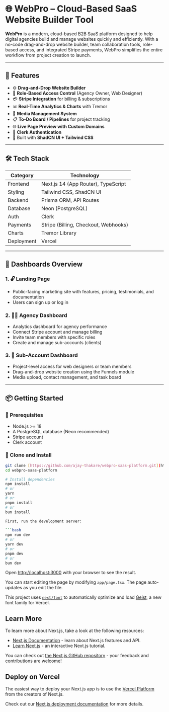 # 🌐 WebPro – Cloud-Based SaaS Website Builder Tool

**WebPro** is a modern, cloud-based B2B SaaS platform designed to help digital agencies build and manage websites quickly and efficiently. With a no-code drag-and-drop website builder, team collaboration tools, role-based access, and integrated Stripe payments, WebPro simplifies the entire workflow from project creation to launch.

---

## 🚀 Features

- ⚙️ **Drag-and-Drop Website Builder**
- 🧠 **Role-Based Access Control** (Agency Owner, Web Designer)
- 💳 **Stripe Integration** for billing & subscriptions
- 📊 **Real-Time Analytics & Charts** with Tremor
- 📁 **Media Management System**
- 📋 **To-Do Board / Pipelines** for project tracking
- 🌐 **Live Page Preview with Custom Domains**
- 🔐 **Clerk Authentication**
- 🎨 Built with **ShadCN UI + Tailwind CSS**

---

## 🛠 Tech Stack

| Category        | Technology             |
|----------------|------------------------|
| Frontend       | Next.js 14 (App Router), TypeScript |
| Styling        | Tailwind CSS, ShadCN UI |
| Backend        | Prisma ORM, API Routes |
| Database       | Neon (PostgreSQL)      |
| Auth           | Clerk                  |
| Payments       | Stripe (Billing, Checkout, Webhooks) |
| Charts         | Tremor Library         |
| Deployment     | Vercel                 |

---

## 📁 Dashboards Overview

### 1. 🔓 Landing Page
- Public-facing marketing site with features, pricing, testimonials, and documentation
- Users can sign up or log in

### 2. 🧑‍💼 Agency Dashboard
- Analytics dashboard for agency performance
- Connect Stripe account and manage billing
- Invite team members with specific roles
- Create and manage sub-accounts (clients)

### 3. 🎨 Sub-Account Dashboard
- Project-level access for web designers or team members
- Drag-and-drop website creation using the Funnels module
- Media upload, contact management, and task board

---

## 📦 Getting Started

### 🔧 Prerequisites

- Node.js >= 18  
- A PostgreSQL database (Neon recommended)  
- Stripe account  
- Clerk account  

### 🧰 Clone and Install

```bash
git clone [https://github.com/ajay-thakare/webpro-saas-platform.git](https://github.com/ajay-thakare/WebProjexus.git)
cd webpro-saas-platform

# Install dependencies
npm install
# or
yarn
# or
pnpm install
# or
bun install

First, run the development server:

```bash
npm run dev
# or
yarn dev
# or
pnpm dev
# or
bun dev
```

Open [http://localhost:3000](http://localhost:3000) with your browser to see the result.

You can start editing the page by modifying `app/page.tsx`. The page auto-updates as you edit the file.

This project uses [`next/font`](https://nextjs.org/docs/app/building-your-application/optimizing/fonts) to automatically optimize and load [Geist](https://vercel.com/font), a new font family for Vercel.

## Learn More

To learn more about Next.js, take a look at the following resources:

- [Next.js Documentation](https://nextjs.org/docs) - learn about Next.js features and API.
- [Learn Next.js](https://nextjs.org/learn) - an interactive Next.js tutorial.

You can check out [the Next.js GitHub repository](https://github.com/vercel/next.js) - your feedback and contributions are welcome!

## Deploy on Vercel

The easiest way to deploy your Next.js app is to use the [Vercel Platform](https://vercel.com/new?utm_medium=default-template&filter=next.js&utm_source=create-next-app&utm_campaign=create-next-app-readme) from the creators of Next.js.

Check out our [Next.js deployment documentation](https://nextjs.org/docs/app/building-your-application/deploying) for more details.

